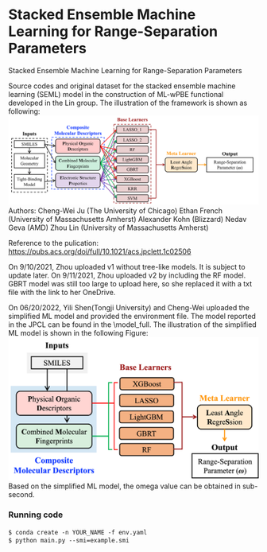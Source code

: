 # Stacked Ensemble Machine Learning for Range-Separation Parameters

Stacked Ensemble Machine Learning for Range-Separation Parameters

Source codes and original dataset for the stacked ensemble machine learning (SEML) model in the construction of ML-wPBE functional developed in the Lin group. The illustration of the framework is shown as following:
![](illustration/Figure_1.png)
Authors: Cheng-Wei Ju (The University of Chicago)  Ethan French (University of Massachusetts Amherst) Alexander Kohn (Blizzard) Nedav Geva (AMD) Zhou Lin (University of Massachusetts Amherst)

Reference to the pulication: https://pubs.acs.org/doi/full/10.1021/acs.jpclett.1c02506

On 9/10/2021, Zhou uploaded v1 without tree-like models. It is subject to update later. 
On 9/11/2021, Zhou uploaded v2 by including the RF model. GBRT model was still too large to upload here, so she replaced it with a txt file with the link to her OneDrive.

On 06/20/2022, Yili Shen(Tongji University) and Cheng-Wei uploaded the simplified ML model and provided the environment file. The model reported in the JPCL can be found in the \model_full. The illustration of the simplified ML model is shown in the following Figure:
![](illustration/Figure_2.png)
Based on the simplified ML model, the omega value can be obtained in sub-second.

### Running code

```shell
$ conda create -n YOUR_NAME -f env.yaml
$ python main.py --smi=example.smi


```
